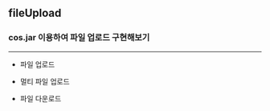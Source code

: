## fileUpload

### cos.jar 이용하여 파일 업로드 구현해보기

-----------------------------------------------

- 파일 업로드

- 멀티 파일 업로드

- 파일 다운로드
 
